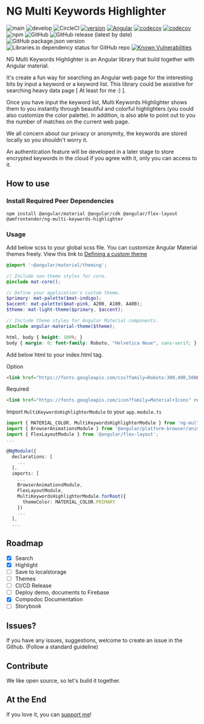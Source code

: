 # NG Multi Keywords Highlighter

![main](https://img.shields.io/travis/dylannnn/ng-multi-keywords-highlighter-workspace/main?label=main&logo=github)
![develop](https://img.shields.io/travis/dylannnn/ng-multi-keywords-highlighter-workspace/develop?label=develop&logo=github)
![CircleCI](https://img.shields.io/circleci/build/github/dylannnn/ng-multi-keywords-highlighter-workspace?logo=circleci)
[![version](https://img.shields.io/badge/version-0.0.3-green.svg?style=flat)](https://www.npmjs.com/package/@amfrontender/ng-multi-keywords-highlighter)
[![Angular](https://img.shields.io/badge/11.2.1-dd0031.svg?style=flat&logo=angular)](https://angular.io/)
[![codecov](https://codecov.io/gh/dylannnn/ng-multi-keywords-highlighter-workspace/branch/main/graph/badge.svg?token=y3SsiijLVp)](https://codecov.io/gh/dylannnn/ng-multi-keywords-highlighter-workspace)
[![codecov](https://codecov.io/gh/dylannnn/ng-multi-keywords-highlighter-workspace/branch/develop/graph/badge.svg?token=y3SsiijLVp)](https://codecov.io/gh/dylannnn/ng-multi-keywords-highlighter-workspace)
![npm](https://img.shields.io/npm/dm/@amfrontender/ng-multi-keywords-highlighter?logo=npm)
![GitHub](https://img.shields.io/github/license/dylannnn/ng-multi-keywords-highlighter-workspace)
![GitHub release (latest by date)](https://img.shields.io/github/v/release/dylannnn/ng-multi-keywords-highlighter-workspace)
![GitHub package.json version](https://img.shields.io/github/package-json/v/dylannnn/ng-multi-keywords-highlighter-workspace)
![Libraries.io dependency status for GitHub repo](https://img.shields.io/librariesio/github/dylannnn/ng-multi-keywords-highlighter-workspace)
[![Known Vulnerabilities](https://snyk.io/test/github/dylannnn/ng-multi-keywords-highlighter-workspace/badge.svg?targetFile=projects/ng-multi-keywords-highlighter/package.json)](https://snyk.io/test/github/dylannnn/ng-multi-keywords-highlighter-workspace?targetFile=projects/multi-keywords-highlighter/package.json)

NG Multi Keywords Highlighter is an Angular library that build together with Angular material.

It's create a fun way for searching an Angular web page for the interesting bits by input a keyword or a keyword list. This library could be assistive for searching heavy data page [ At least for me :) ].

Once you have input the keyword list, Multi Keywords Highlighter shows them to you instantly through beautiful and colorful highlighters (you could also customize the color palette). In addition, is also able to point out to you the number of matches on the current web page.

We all concern about our privacy or anonymity, the keywords are stored locally so you shouldn't worry it.

An authentication feature will be developed in a later stage to store encrypted keywords in the cloud if you agree with it, only you can access to it.

## How to use


### Install Required Peer Dependencies

`npm install @angular/material @angular/cdk @angular/flex-layout @amfrontender/ng-multi-keywords-highlighter`

### Usage

Add below scss to your global scss file. You can customize Angular Material themes freely. View this link to [Defining a custom theme](https://material.angular.io/guide/theming#defining-a-custom-theme)

```scss
@import '~@angular/material/theming';

// Include non-theme styles for core.
@include mat-core();

// Define your application's custom theme.
$primary: mat-palette($mat-indigo);
$accent: mat-palette($mat-pink, A200, A100, A400);
$theme: mat-light-theme($primary, $accent);

// Include theme styles for Angular Material components.
@include angular-material-theme($theme);

html, body { height: 100%; }
body { margin: 0; font-family: Roboto, "Helvetica Neue", sans-serif; }

```

Add below html to your index.html <head> tag.

Option
```html
<link href="https://fonts.googleapis.com/css?family=Roboto:300,400,500&display=swap" rel="stylesheet">
```

Required
```html
<link href="https://fonts.googleapis.com/icon?family=Material+Icons" rel="stylesheet">
```

Import `MultiKeywordsHighlighterModule` to your `app.module.ts`

```typescript
import { MATERIAL_COLOR, MultiKeywordsHighlighterModule } from 'ng-multi-keywords-highlighter';
import { BrowserAnimationsModule } from '@angular/platform-browser/animations';
import { FlexLayoutModule } from '@angular/flex-layout';
...

@NgModule({
  declarations: [
    ...
  ],
  imports: [
    ...
    BrowserAnimationsModule,
    FlexLayoutModule,
    MultiKeywordsHighlighterModule.forRoot({
      themeColor: MATERIAL_COLOR.PRIMARY
    })
    ...
  ],
  ...
```

## Roadmap

- [x] Search
- [x] Highlight
- [ ] Save to localstorage
- [ ] Themes
- [ ] CI/CD Release
- [ ] Deploy demo, documents to Firebase
- [x] Compodoc Documentation
- [ ] Storybook

## Issues?

If you have any issues, suggestions, welcome to create an issue in the Github. (Follow a standard guideline)

## Contribute

We like open source, so let's build it together.

## At the End
If you love it, you can [support me](https://www.buymeacoffee.com/yunfeili)!
